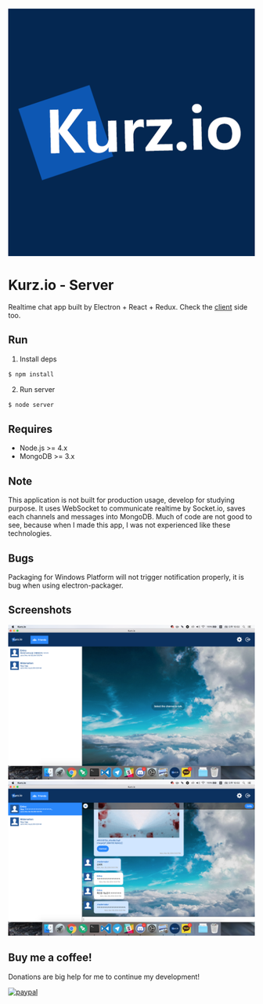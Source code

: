 ![Kurz.io Title](/noti.png?raw=true "Title")

# Kurz.io - Server
Realtime chat app built by Electron + React + Redux. Check the [client](https://github.com/rico345100/Kurz.io-client) side too.

## Run
1. Install deps

```bash
$ npm install
```

2. Run server
```bash
$ node server
```

## Requires
- Node.js >= 4.x
- MongoDB >= 3.x

## Note
This application is not built for production usage, develop for studying purpose. It uses WebSocket to communicate realtime by Socket.io, saves each channels and messages into MongoDB.
Much of code are not good to see, because when I made this app, I was not experienced like these technologies.

## Bugs
Packaging for Windows Platform will not trigger notification properly, it is bug when using electron-packager.

## Screenshots
![Screenshot1](/2.png?raw=true "Screenshot1")
![Screenshot2](/1.png?raw=true "Screenshot2")

## Buy me a coffee!
Donations are big help for me to continue my development!

[![paypal](https://www.paypalobjects.com/en_US/i/btn/btn_donateCC_LG.gif)](https://www.paypal.com/cgi-bin/webscr?cmd=_s-xclick&hosted_button_id=PVXTU5FJNBLDS)
